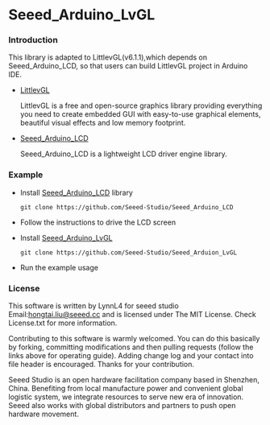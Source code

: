 # Seeed_Arduino_LvGL

### Introduction
  This library is adapted to LittlevGL(v6.1.1),which depends on Seeed_Arduino_LCD, so that users can build LittlevGL project in Arduino IDE.
- [LittlevGL](https://littlevgl.com/)

  LittlevGL is a free and open-source graphics library providing everything you need to create embedded GUI with easy-to-use graphical elements, beautiful visual effects and low memory footprint.

- [Seeed_Arduino_LCD](https://github.com/Seeed-Studio/Seeed_Arduino_LCD)

  Seeed_Arduino_LCD is a lightweight LCD driver engine library.
  
### Example
  - Install [Seeed_Arduino_LCD](https://github.com/Seeed-Studio/Seeed_Arduino_LCD) library

    `git clone https://github.com/Seeed-Studio/Seeed_Arduino_LCD` 

  - Follow the instructions to drive the LCD screen

  - Install [Seeed_Arduino_LvGL](https://github.com/Seeed-studio/Seeed_Arduion_LvGL)

    `git clone https://github.com/Seeed-Studio/Seeed_Arduion_LvGL` 

  - Run the example usage

### License
This software is written by LynnL4 for seeed studio
Email:hongtai.liu@seeed.cc and is licensed under The MIT License. Check License.txt for more information.

Contributing to this software is warmly welcomed. You can do this basically by
forking, committing modifications and then pulling requests (follow the links above
for operating guide). Adding change log and your contact into file header is encouraged.
Thanks for your contribution.

Seeed Studio is an open hardware facilitation company based in Shenzhen, China. 
Benefiting from local manufacture power and convenient global logistic system, 
we integrate resources to serve new era of innovation. Seeed also works with 
global distributors and partners to push open hardware movement.

